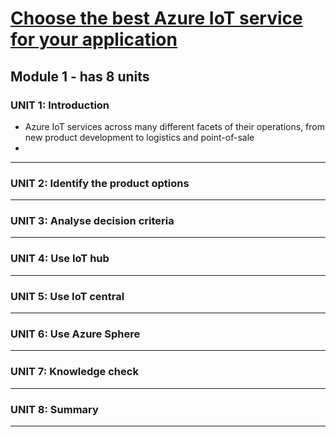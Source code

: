 # [Choose the best Azure IoT service for your application](https://docs.microsoft.com/en-us/learn/modules/iot-fundamentals/)
## Module 1 - has 8 units
### UNIT 1: Introduction
-  Azure IoT services across many different facets of their operations, from new product development to logistics and point-of-sale
- 
---
### UNIT 2: Identify the product options

---
### UNIT 3: Analyse decision criteria

---
### UNIT 4: Use IoT hub

---
### UNIT 5: Use IoT central

---
### UNIT 6: Use Azure Sphere

---
### UNIT 7: Knowledge check

---
### UNIT 8: Summary

---
